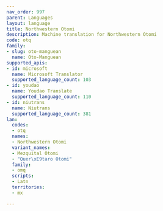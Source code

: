```yaml
---
nav_order: 997
parent: Languages
layout: language
title: Northwestern Otomi
description: Machine translation for Northwestern Otomi
code: otq
family:
- slug: oto-manguean
  name: Oto-Manguean
supported_apis:
- id: microsoft
  name: Microsoft Translator
  supported_language_count: 103
- id: youdao
  name: Youdao Translate
  supported_language_count: 110
- id: niutrans
  name: Niutrans
  supported_language_count: 381
lan:
  codes:
  - otq
  names:
  - Northwestern Otomi
  variant_names:
  - Mezquital Otomi
  - "Quer\xE9taro Otomi"
  family:
  - omq
  scripts:
  - Latn
  territories:
  - mx

---
```


